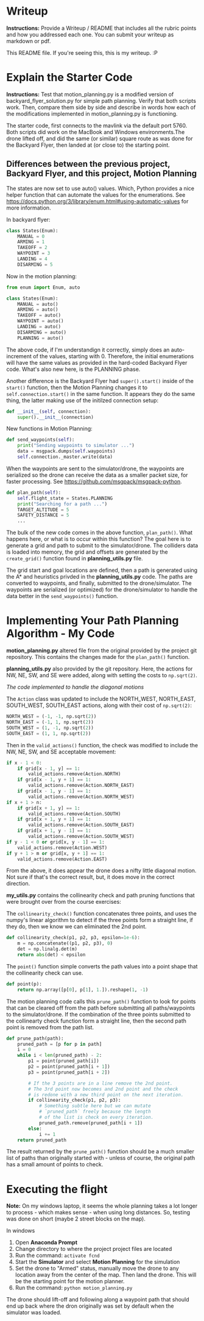 # Writeup

__Instructions:__ Provide a Writeup / README that includes all the rubric points and how you addressed each one. You can submit your writeup as markdown or pdf. 

This README file. If you're seeing this, this is my writeup. :P

# Explain the Starter Code

__Instructions:__ Test that motion_planning.py is a modified version of backyard_flyer_solution.py for simple path planning. Verify that both scripts work. Then, compare them side by side and describe in words how each of the modifications implemented in motion_planning.py is functioning.

The starter code, first connects to the mavlink via the default port 5760. Both scripts did work on the MacBook and Windows environments.The drone lifted off, and did the same (or similar) square route as was done for the Backyard Flyer, then landed at (or close to) the starting point.

## Differences between the previous project, Backyard Flyer, and this project, Motion Planning

The states are now set to use auto() values. Which, Python provides a nice helper function that can automate the values for the enumerations. See https://docs.python.org/3/library/enum.html#using-automatic-values for more information.

In backyard flyer:
```python
class States(Enum):
    MANUAL = 0
    ARMING = 1
    TAKEOFF = 2
    WAYPOINT = 3
    LANDING = 4
    DISARMING = 5
```
Now in the motion planning: 
```python
from enum import Enum, auto

class States(Enum):
    MANUAL = auto()
    ARMING = auto()
    TAKEOFF = auto()
    WAYPOINT = auto()
    LANDING = auto()
    DISARMING = auto()
    PLANNING = auto()
```

The above code, if I'm understandign it correctly, simply does an auto-increment of the values, starting with 0. Therefore, the initial enumerations will have the same values as provided in the hard-coded Backyard Flyer code. What's also new here, is the PLANNING phase.

Another difference is the Backyard Flyer had `super().start()` inside of the `start()` function, then the Motion Planning changes it to `self.connection.start()` in the same function. It appears they do the same thing, the latter making use of the initilzed connection setup:
```python
def __init__(self, connection):
    super().__init__(connection)
```

New functions in Motion Planning:
```python
def send_waypoints(self):
    print("Sending waypoints to simulator ...")
    data = msgpack.dumps(self.waypoints)
    self.connection._master.write(data)
```

When the waypoints are sent to the simulator/drone, the waypoints are serialized so the drone can receive the data as a smaller packet size, for faster processing. See https://github.com/msgpack/msgpack-python.

```python
def plan_path(self):
    self.flight_state = States.PLANNING
    print("Searching for a path ...")
    TARGET_ALTITUDE = 5
    SAFETY_DISTANCE = 5
    ...
```

The bulk of the new code comes in the above function, `plan_path()`. What happens here, or what is to occur within this function? The goal here is to generate a grid and path to submit to the simulator/drone. The colliders data is loaded into memory, the grid and offsets are generated by the `create_grid()` function found in __planning_utils.py__ file.

The grid start and goal locations are defined, then a path is generated using the A* and heuristics privded in the __planning_utils.py__ code. The paths are converted to waypoints, and finally, submitted to the drone/simulator. The waypoints are serialized (or optimized) for the drone/simulator to handle the data better in the `send_waypoints()` function.

# Implementing Your Path Planning Algorithm - My Code

__motion_planning.py__ altered file from the original provided by the project git repository. This contains the changes made for the `plan_path()` function.

__planning_utils.py__ also provided by the git repository. Here, the actions for NW, NE, SW, and SE were added, along with setting the costs to `np.sqrt(2)`.

*The code implemented to handle the diagonal motions*

The `Action` class was updated to include the NORTH_WEST, NORTH_EAST, SOUTH_WEST, SOUTH_EAST actions, along with their cost of `np.sqrt(2)`:

```python
NORTH_WEST = (-1, -1, np.sqrt(2))
NORTH_EAST = (-1, 1, np.sqrt(2))
SOUTH_WEST = (1, -1, np.sqrt(2))
SOUTH_EAST = (1, 1, np.sqrt(2))
```

Then in the `valid_actions()` function, the check was modified to include the NW, NE, SW, and SE acceptable movement:

```python
if x - 1 < 0:
    if grid[x - 1, y] == 1:
        valid_actions.remove(Action.NORTH)
    if grid[x - 1, y + 1] == 1:
        valid_actions.remove(Action.NORTH_EAST)
    if grid[x - 1, y - 1] == 1:
        valid_actions.remove(Action.NORTH_WEST)
if x + 1 > n:
    if grid[x + 1, y] == 1:
        valid_actions.remove(Action.SOUTH)
    if grid[x + 1, y + 1] == 1:
        valid_actions.remove(Action.SOUTH_EAST)
    if grid[x + 1, y - 1] == 1:
        valid_actions.remove(Action.SOUTH_WEST)
if y - 1 < 0 or grid[x, y - 1] == 1:
    valid_actions.remove(Action.WEST)
if y + 1 > m or grid[x, y + 1] == 1:
    valid_actions.remove(Action.EAST)
```

From the above, it does appear the drone does a nifty little diagonal motion. Not sure if that's the correct result, but, it does move in the correct direction.

__my_utils.py__ contains the collinearity check and path pruning functions that were brought over from the course exercises: 

The `collinearity_check()` function concatenates three points, and uses the numpy's linear algorithm to detect if the three points form a straight line, if they do, then we know we can eliminated the 2nd point.

```python
def collinearity_check(p1, p2, p3, epsilon=1e-6):
    m = np.concatenate((p1, p2, p3), 0)
    det = np.linalg.det(m)
    return abs(det) < epsilon
```

The `point()` function simple converts the path values into a point shape that the collinearity check can use.

```python
def point(p):
    return np.array([p[0], p[1], 1.]).reshape(1, -1)
```

The motion planning code calls this `prune_path()` function to look for points that can be cleared off from the path before submitting all paths/waypoints to the simulator/drone. If the combination of the three points submitted to the collinearty check function form a straight line, then the second path point is removed from the path list.

```python
def prune_path(path):
    pruned_path = [p for p in path]
    i = 0
    while i < len(pruned_path) - 2:
        p1 = point(pruned_path[i])
        p2 = point(pruned_path[i + 1])
        p3 = point(pruned_path[i + 2])

        # If the 3 points are in a line remove the 2nd point.
        # The 3rd point now becomes and 2nd point and the check 
        # is redone with a new third point on the next iteration.
        if collinearity_check(p1, p2, p3):
            # Something subtle here but we can mutate
            # `pruned_path` freely because the length
            # of the list is check on every iteration.
            pruned_path.remove(pruned_path[i + 1])
        else:
            i += 1
    return pruned_path
```

The result returned by the `prune_path()` function should be a much smaller list of paths than originally started with - unless of course, the original path has a small amount of points to check.

# Executing the flight

__Note:__ On my windows laptop, it seems the whole planning takes a lot longer to process - which makes sense - when using long distances. So, testing was done on short (maybe 2 street blocks on the map). 

In windows
1. Open __Anaconda Prompt__
2. Change directory to where the project project files are located
3. Run the command: `activate fcnd`
4. Start the __Simulator__ and select __Motion Planning__ for the simulation
5. Set the drone to "Armed" status, manually move the drone to any location away from the center of the map. Then land the drone. This will be the starting point for the motion planner.
5. Run the command: `python motion_planning.py`

The drone should lift-off and following along a waypoint path that should end up back where the dron originally was set by default when the simulator was loaded.
